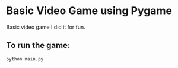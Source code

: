 # Basic Video Game using Pygame

Basic video game I did it for fun.

## To run the game:
```py
python main.py
```
